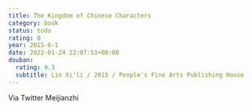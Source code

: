 ```yaml
---
title: The Kingdom of Chinese Characters
category: book
status: todo
rating: 0
year: 2015-6-1
date: 2022-01-24 22:07:53+08:00
douban:
  rating: 9.3
  subtitle: Lin Xi'li / 2015 / People's Fine Arts Publishing House
---
```


Via Twitter Meijianzhi
